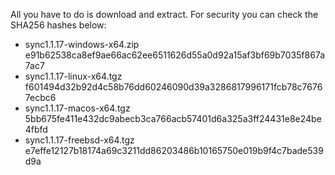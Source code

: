 All you have to do is download and extract. For security you can check the SHA256 hashes below:

- sync1.1.17-windows-x64.zip
e91b62538ca8ef9ae66ac62ee6511626d55a0d92a15af3bf69b7035f867a7ac7
- sync1.1.17-linux-x64.tgz
f601494d32b92d4c58b76dd60246090d39a3286817996171fcb78c76767ecbc6
- sync1.1.17-macos-x64.tgz
5bb675fe411e432dc9abecb3ca766acb57401d6a325a3ff24431e8e24be4fbfd
- sync1.1.17-freebsd-x64.tgz
e7effe12127b18174a69c3211dd86203486b10165750e019b9f4c7bade539d9a